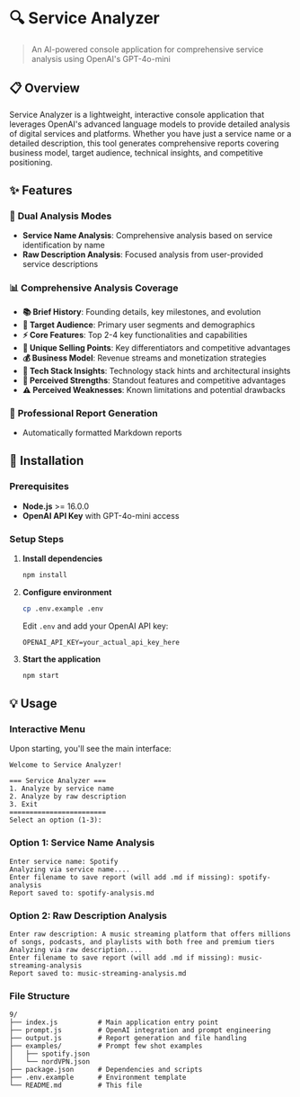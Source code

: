 # 🔍 Service Analyzer

> An AI-powered console application for comprehensive service analysis using OpenAI's GPT-4o-mini

## 📋 Overview

Service Analyzer is a lightweight, interactive console application that leverages OpenAI's advanced language models to provide detailed analysis of digital services and platforms. Whether you have just a service name or a detailed description, this tool generates comprehensive reports covering business model, target audience, technical insights, and competitive positioning.

## ✨ Features

### 🎯 **Dual Analysis Modes**
- **Service Name Analysis**: Comprehensive analysis based on service identification by name
- **Raw Description Analysis**: Focused analysis from user-provided service descriptions

### 📊 **Comprehensive Analysis Coverage**
- **📚 Brief History**: Founding details, key milestones, and evolution
- **👥 Target Audience**: Primary user segments and demographics  
- **⚡ Core Features**: Top 2-4 key functionalities and capabilities
- **🎯 Unique Selling Points**: Key differentiators and competitive advantages
- **💰 Business Model**: Revenue streams and monetization strategies
- **🔧 Tech Stack Insights**: Technology stack hints and architectural insights
- **💪 Perceived Strengths**: Standout features and competitive advantages
- **⚠️ Perceived Weaknesses**: Known limitations and potential drawbacks

### 📄 **Professional Report Generation**
- Automatically formatted Markdown reports

## 🚀 Installation

### Prerequisites
- **Node.js** >= 16.0.0
- **OpenAI API Key** with GPT-4o-mini access

### Setup Steps


1. **Install dependencies**
   ```bash
   npm install
   ```

2. **Configure environment**
   ```bash
   cp .env.example .env
   ```
   Edit `.env` and add your OpenAI API key:
   ```env
   OPENAI_API_KEY=your_actual_api_key_here
   ```

4. **Start the application**
   ```bash
   npm start
   ```

## 💡 Usage

### Interactive Menu
Upon starting, you'll see the main interface:

```
Welcome to Service Analyzer!

=== Service Analyzer ===
1. Analyze by service name
2. Analyze by raw description
3. Exit
========================
Select an option (1-3): 
```

### Option 1: Service Name Analysis
```
Enter service name: Spotify
Analyzing via service name....
Enter filename to save report (will add .md if missing): spotify-analysis
Report saved to: spotify-analysis.md
```

### Option 2: Raw Description Analysis
```
Enter raw description: A music streaming platform that offers millions of songs, podcasts, and playlists with both free and premium tiers
Analyzing via raw description....
Enter filename to save report (will add .md if missing): music-streaming-analysis
Report saved to: music-streaming-analysis.md
```

### File Structure
```
9/
├── index.js          # Main application entry point
├── prompt.js         # OpenAI integration and prompt engineering
├── output.js         # Report generation and file handling
├── examples/         # Prompt few shot examples
│   ├── spotify.json
│   └── nordVPN.json
├── package.json      # Dependencies and scripts
├── .env.example      # Environment template
└── README.md         # This file
```

